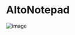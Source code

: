 # AltoNotepad
![image](https://github.com/AltoTech-Team/AltoNotepad/assets/134465133/580015ca-a68e-466f-a8e1-d2cfef017d8c)
